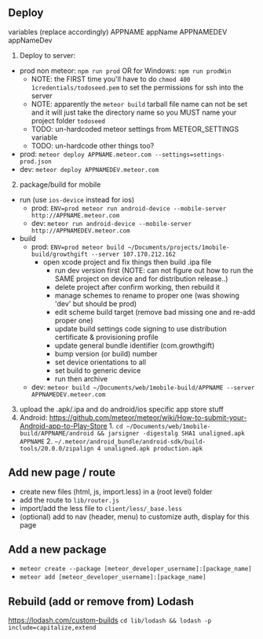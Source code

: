 ## Deploy

variables (replace accordingly)
APPNAME appName
APPNAMEDEV appNameDev

1. Deploy to server:
  - prod non meteor: `npm run prod` OR for Windows: `npm run prodWin`
    - NOTE: the FIRST time you'll have to do `chmod 400 1credentials/todoseed.pem` to set the permissions for ssh into the server
    - NOTE: apparently the `meteor build` tarball file name can not be set and it will just take the directory name so you MUST name your project folder `todoseed`
    - TODO: un-hardcoded meteor settings from METEOR_SETTINGS variable
    - TODO: un-hardcode other things too?
  - prod: `meteor deploy APPNAME.meteor.com --settings=settings-prod.json`
  - dev: `meteor deploy APPNAMEDEV.meteor.com`
2.  package/build for mobile
  - run (use `ios-device` instead for ios)
    - prod: `ENV=prod meteor run android-device --mobile-server http://APPNAME.meteor.com`
    - dev: `meteor run android-device --mobile-server http://APPNAMEDEV.meteor.com`
  - build
    - prod: `ENV=prod meteor build ~/Documents/projects/1mobile-build/growthgift --server 107.170.212.162`
      - open xcode project and fix things then build .ipa file
        - run dev version first (NOTE: can not figure out how to run the SAME project on device and for distribution release..)
        - delete project after confirm working, then rebuild it
        - manage schemes to rename to proper one (was showing 'dev' but should be prod)
        - edit scheme build target (remove bad missing one and re-add proper one)
        - update build settings code signing to use distribution certificate & provisioning profile
        - update general bundle identifier (com.growthgift)
        - bump version (or build) number
        - set device orientations to all
        - set build to generic device
        - run then archive
    - dev: `meteor build ~/Documents/web/1mobile-build/APPNAME --server APPNAMEDEV.meteor.com`
3. upload the .apk/.ipa and do android/ios specific app store stuff
  1. Android: https://github.com/meteor/meteor/wiki/How-to-submit-your-Android-app-to-Play-Store
    1. `cd ~/Documents/web/1mobile-build/APPNAME/android && jarsigner -digestalg SHA1 unaligned.apk APPNAME`
    2. `~/.meteor/android_bundle/android-sdk/build-tools/20.0.0/zipalign 4 unaligned.apk production.apk`

## Add new page / route
- create new files (html, js, import.less) in a (root level) folder
- add the route to `lib/router.js`
- import/add the less file to `client/less/_base.less`
- (optional) add to nav (header, menu) to customize auth, display for this page

## Add a new package
- `meteor create --package [meteor_developer_username]:[package_name]`
- `meteor add [meteor_developer_username]:[package_name]`


## Rebuild (add or remove from) Lodash

https://lodash.com/custom-builds
`cd lib/lodash && lodash -p include=capitalize,extend`